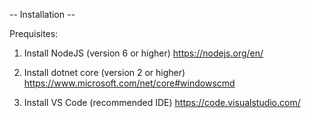 -- Installation --

Prequisites:
1) Install NodeJS (version 6 or higher)
https://nodejs.org/en/

2) Install dotnet core (version 2 or higher)
https://www.microsoft.com/net/core#windowscmd

3) Install VS Code (recommended IDE)
https://code.visualstudio.com/